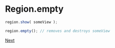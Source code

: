 # Region.empty

```javascript
region.show( someView );

region.empty(); // removes and destroys someView
```

[Next](C%20reset.md)